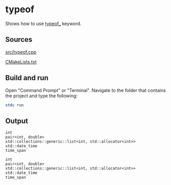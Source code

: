 # typeof

Shows how to use [typeof_](https://gammasoft71.github.io/xtd/reference_guides/latest/group__keywords.html#gafa2ffd9b4a6568b57ab2731bec095d99) keyword.

## Sources

[src/typeof.cpp](src/typeof.cpp)

[CMakeLists.txt](CMakeLists.txt)

## Build and run

Open "Command Prompt" or "Terminal". Navigate to the folder that contains the project and type the following:

```cmake
xtdc run
```

## Output

```
int
pair<int, double>
xtd::collections::generic::list<int, std::allocator<int>>
xtd::date_time
time_span

int
pair<int, double>
xtd::collections::generic::list<int, std::allocator<int>>
xtd::date_time
time_span
```
